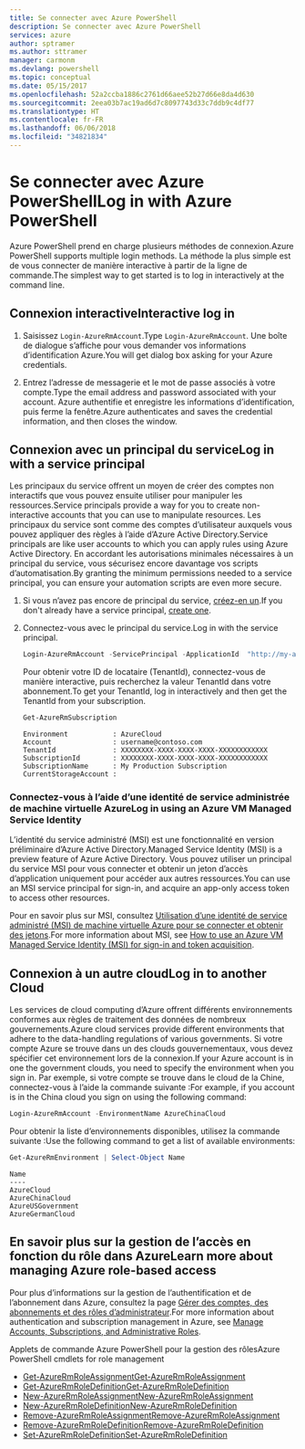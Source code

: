 ```yaml
---
title: Se connecter avec Azure PowerShell
description: Se connecter avec Azure PowerShell
services: azure
author: sptramer
ms.author: sttramer
manager: carmonm
ms.devlang: powershell
ms.topic: conceptual
ms.date: 05/15/2017
ms.openlocfilehash: 52a2ccba1886c2761d66aee52b27d66e8da4d630
ms.sourcegitcommit: 2eea03b7ac19ad6d7c8097743d33c7ddb9c4df77
ms.translationtype: HT
ms.contentlocale: fr-FR
ms.lasthandoff: 06/06/2018
ms.locfileid: "34821834"
---
```

# <a name="log-in-with-azure-powershell"></a><span data-ttu-id="a9d95-103">Se connecter avec Azure PowerShell</span><span class="sxs-lookup"><span data-stu-id="a9d95-103">Log in with Azure PowerShell</span></span>

<span data-ttu-id="a9d95-104">Azure PowerShell prend en charge plusieurs méthodes de connexion.</span><span class="sxs-lookup"><span data-stu-id="a9d95-104">Azure PowerShell supports multiple login methods.</span></span> <span data-ttu-id="a9d95-105">La méthode la plus simple est de vous connecter de manière interactive à partir de la ligne de commande.</span><span class="sxs-lookup"><span data-stu-id="a9d95-105">The simplest way to get started is to log in interactively at the command line.</span></span>

## <a name="interactive-log-in"></a><span data-ttu-id="a9d95-106">Connexion interactive</span><span class="sxs-lookup"><span data-stu-id="a9d95-106">Interactive log in</span></span>

1. <span data-ttu-id="a9d95-107">Saisissez `Login-AzureRmAccount`.</span><span class="sxs-lookup"><span data-stu-id="a9d95-107">Type `Login-AzureRmAccount`.</span></span> <span data-ttu-id="a9d95-108">Une boîte de dialogue s’affiche pour vous demander vos informations d’identification Azure.</span><span class="sxs-lookup"><span data-stu-id="a9d95-108">You will get dialog box asking for your Azure credentials.</span></span>

2. <span data-ttu-id="a9d95-109">Entrez l’adresse de messagerie et le mot de passe associés à votre compte.</span><span class="sxs-lookup"><span data-stu-id="a9d95-109">Type the email address and password associated with your account.</span></span> <span data-ttu-id="a9d95-110">Azure authentifie et enregistre les informations d’identification, puis ferme la fenêtre.</span><span class="sxs-lookup"><span data-stu-id="a9d95-110">Azure authenticates and saves the credential information, and then closes the window.</span></span>

## <a name="log-in-with-a-service-principal"></a><span data-ttu-id="a9d95-111">Connexion avec un principal du service</span><span class="sxs-lookup"><span data-stu-id="a9d95-111">Log in with a service principal</span></span>

<span data-ttu-id="a9d95-112">Les principaux du service offrent un moyen de créer des comptes non interactifs que vous pouvez ensuite utiliser pour manipuler les ressources.</span><span class="sxs-lookup"><span data-stu-id="a9d95-112">Service principals provide a way for you to create non-interactive accounts that you can use to manipulate resources.</span></span> <span data-ttu-id="a9d95-113">Les principaux du service sont comme des comptes d’utilisateur auxquels vous pouvez appliquer des règles à l’aide d’Azure Active Directory.</span><span class="sxs-lookup"><span data-stu-id="a9d95-113">Service principals are like user accounts to which you can apply rules using Azure Active Directory.</span></span> <span data-ttu-id="a9d95-114">En accordant les autorisations minimales nécessaires à un principal du service, vous sécurisez encore davantage vos scripts d’automatisation.</span><span class="sxs-lookup"><span data-stu-id="a9d95-114">By granting the minimum permissions needed to a service principal, you can ensure your automation scripts are even more secure.</span></span>

1. <span data-ttu-id="a9d95-115">Si vous n’avez pas encore de principal du service, [créez-en un](create-azure-service-principal-azureps.md).</span><span class="sxs-lookup"><span data-stu-id="a9d95-115">If you don't already have a service principal, [create one](create-azure-service-principal-azureps.md).</span></span>

2. <span data-ttu-id="a9d95-116">Connectez-vous avec le principal du service.</span><span class="sxs-lookup"><span data-stu-id="a9d95-116">Log in with the service principal.</span></span>

    ```powershell
    Login-AzureRmAccount -ServicePrincipal -ApplicationId  "http://my-app" -Credential $pscredential -TenantId $tenantid
    ```

    <span data-ttu-id="a9d95-117">Pour obtenir votre ID de locataire (TenantId), connectez-vous de manière interactive, puis recherchez la valeur TenantId dans votre abonnement.</span><span class="sxs-lookup"><span data-stu-id="a9d95-117">To get your TenantId, log in interactively and then get the TenantId from your subscription.</span></span>

    ```powershell
    Get-AzureRmSubscription
    ```

    ```
    Environment           : AzureCloud
    Account               : username@contoso.com
    TenantId              : XXXXXXXX-XXXX-XXXX-XXXX-XXXXXXXXXXXX
    SubscriptionId        : XXXXXXXX-XXXX-XXXX-XXXX-XXXXXXXXXXXX
    SubscriptionName      : My Production Subscription
    CurrentStorageAccount :
    ```

### <a name="log-in-using-an-azure-vm-managed-service-identity"></a><span data-ttu-id="a9d95-118">Connectez-vous à l’aide d’une identité de service administrée de machine virtuelle Azure</span><span class="sxs-lookup"><span data-stu-id="a9d95-118">Log in using an Azure VM Managed Service Identity</span></span>

<span data-ttu-id="a9d95-119">L’identité du service administré (MSI) est une fonctionnalité en version préliminaire d’Azure Active Directory.</span><span class="sxs-lookup"><span data-stu-id="a9d95-119">Managed Service Identity (MSI) is a preview feature of Azure Active Directory.</span></span> <span data-ttu-id="a9d95-120">Vous pouvez utiliser un principal du service MSI pour vous connecter et obtenir un jeton d’accès d’application uniquement pour accéder aux autres ressources.</span><span class="sxs-lookup"><span data-stu-id="a9d95-120">You can use an MSI service principal for sign-in, and acquire an app-only access token to access other resources.</span></span>

<span data-ttu-id="a9d95-121">Pour en savoir plus sur MSI, consultez [Utilisation d’une identité de service administré (MSI) de machine virtuelle Azure pour se connecter et obtenir des jetons](/azure/active-directory/msi-how-to-get-access-token-using-msi).</span><span class="sxs-lookup"><span data-stu-id="a9d95-121">For more information about MSI, see [How to use an Azure VM Managed Service Identity (MSI) for sign-in and token acquisition](/azure/active-directory/msi-how-to-get-access-token-using-msi).</span></span>

## <a name="log-in-to-another-cloud"></a><span data-ttu-id="a9d95-122">Connexion à un autre cloud</span><span class="sxs-lookup"><span data-stu-id="a9d95-122">Log in to another Cloud</span></span>

<span data-ttu-id="a9d95-123">Les services de cloud computing d’Azure offrent différents environnements conformes aux règles de traitement des données de nombreux gouvernements.</span><span class="sxs-lookup"><span data-stu-id="a9d95-123">Azure cloud services provide different environments that adhere to the data-handling regulations of various governments.</span></span> <span data-ttu-id="a9d95-124">Si votre compte Azure se trouve dans un des clouds gouvernementaux, vous devez spécifier cet environnement lors de la connexion.</span><span class="sxs-lookup"><span data-stu-id="a9d95-124">If your Azure account is in one the government clouds, you need to specify the environment when you sign in.</span></span> <span data-ttu-id="a9d95-125">Par exemple, si votre compte se trouve dans le cloud de la Chine, connectez-vous à l’aide la commande suivante :</span><span class="sxs-lookup"><span data-stu-id="a9d95-125">For example, if you account is in the China cloud you sign on using the following command:</span></span>

```powershell
Login-AzureRmAccount -EnvironmentName AzureChinaCloud
```

<span data-ttu-id="a9d95-126">Pour obtenir la liste d’environnements disponibles, utilisez la commande suivante :</span><span class="sxs-lookup"><span data-stu-id="a9d95-126">Use the following command to get a list of available environments:</span></span>

```powershell
Get-AzureRmEnvironment | Select-Object Name
```

```
Name
----
AzureCloud
AzureChinaCloud
AzureUSGovernment
AzureGermanCloud
```

## <a name="learn-more-about-managing-azure-role-based-access"></a><span data-ttu-id="a9d95-127">En savoir plus sur la gestion de l’accès en fonction du rôle dans Azure</span><span class="sxs-lookup"><span data-stu-id="a9d95-127">Learn more about managing Azure role-based access</span></span>

<span data-ttu-id="a9d95-128">Pour plus d’informations sur la gestion de l’authentification et de l’abonnement dans Azure, consultez la page [Gérer des comptes, des abonnements et des rôles d’administrateur](/azure/active-directory/role-based-access-control-configure).</span><span class="sxs-lookup"><span data-stu-id="a9d95-128">For more information about authentication and subscription management in Azure, see [Manage Accounts, Subscriptions, and Administrative Roles](/azure/active-directory/role-based-access-control-configure).</span></span>

<span data-ttu-id="a9d95-129">Applets de commande Azure PowerShell pour la gestion des rôles</span><span class="sxs-lookup"><span data-stu-id="a9d95-129">Azure PowerShell cmdlets for role management</span></span>

* [<span data-ttu-id="a9d95-130">Get-AzureRmRoleAssignment</span><span class="sxs-lookup"><span data-stu-id="a9d95-130">Get-AzureRmRoleAssignment</span></span>](/powershell/module/AzureRM.Resources/Get-AzureRmRoleAssignment)
* [<span data-ttu-id="a9d95-131">Get-AzureRmRoleDefinition</span><span class="sxs-lookup"><span data-stu-id="a9d95-131">Get-AzureRmRoleDefinition</span></span>](/powershell/module/AzureRM.Resources/Get-AzureRmRoleDefinition)
* [<span data-ttu-id="a9d95-132">New-AzureRmRoleAssignment</span><span class="sxs-lookup"><span data-stu-id="a9d95-132">New-AzureRmRoleAssignment</span></span>](/powershell/module/AzureRM.Resources/New-AzureRmRoleAssignment)
* [<span data-ttu-id="a9d95-133">New-AzureRmRoleDefinition</span><span class="sxs-lookup"><span data-stu-id="a9d95-133">New-AzureRmRoleDefinition</span></span>](/powershell/module/AzureRM.Resources/New-AzureRmRoleDefinition)
* [<span data-ttu-id="a9d95-134">Remove-AzureRmRoleAssignment</span><span class="sxs-lookup"><span data-stu-id="a9d95-134">Remove-AzureRmRoleAssignment</span></span>](/powershell/module/AzureRM.Resources/Remove-AzureRmRoleAssignment)
* [<span data-ttu-id="a9d95-135">Remove-AzureRmRoleDefinition</span><span class="sxs-lookup"><span data-stu-id="a9d95-135">Remove-AzureRmRoleDefinition</span></span>](/powershell/module/AzureRM.Resources/Remove-AzureRmRoleDefinition)
* [<span data-ttu-id="a9d95-136">Set-AzureRmRoleDefinition</span><span class="sxs-lookup"><span data-stu-id="a9d95-136">Set-AzureRmRoleDefinition</span></span>](/powershell/moduel/AzureRM.Resources/Set-AzureRmRoleDefinition)
